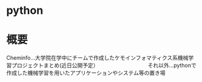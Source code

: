 # python
# 概要
Cheminfo…大学院在学中にチームで作成したケモインフォマティクス系機械学習プロジェクトまとめ(近日公開予定）
　　　　　　　　　それ以外…pythonで作成した機械学習を用いたアプリケーションやシステム等の置き場
